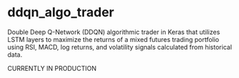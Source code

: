 # ddqn_algo_trader
Double Deep Q-Network (DDQN) algorithmic trader in Keras that utilizes LSTM layers to maximize the returns of a mixed futures trading portfolio using RSI, MACD, log returns, and volatility signals calculated from historical data.

CURRENTLY IN PRODUCTION
